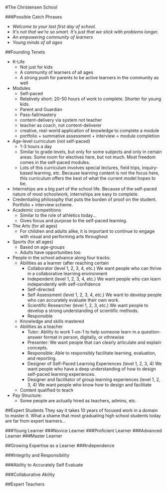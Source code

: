 #The Christensen School


###Possible Catch Phrases
* *Welcome to your last first day of school.*
* *It's not that we're so smart. It's just that we stick with problems longer.*
* *An empowering community of learners*
* *Young minds of all ages*

##Founding Tenets
* K-Life
  * Not just for kids
  * A community of learners of all ages
  * A strong push for parents to be active learners in the community as well
* Modules
  * Self-paced
  * Relatively short: 20-50 hours of work to complete. Shorter for young kids.
  * Parent and Guardian
  * Pass-fail/mastery
  * content-delivery via system not teacher
  * teacher as coach, not content-deliverer
  * creative, real-world application of knowledge to complete a module
  * portfolio + summative assessment + interview = module completion
* Age-level curriculum (not self-paced)
  * 1-3 hours a day
  * Similar to grade levels, but only for some subjects and only in certain areas. Some room for electives here, but not much. Most freedom comes in the self-paced modules.
  * Lots of this curriculum involves special lectures, field trips, inquiry-based learning, etc. Because learning content is not the focus here, this curriculum offers the best of what the current model hopes to be.
* Internships are a big part of the school life. Because of the self-paced nature of most schoolwork, internships are easy to complete.
* Credentialing philosophy that puts the burden of proof on the student. Portfolio + interview scheme.
* Academic competitions
  * Similar to the role of athletics today...
  * Gives focus and purpose to the self-paced learning.
* The Arts (for all ages)
  * For children and adults alike, it is important to continue to engage with visual and performing arts throughout
* Sports (for all ages)
  * Based on age-groups
  * Adults have opportunities too
* People in the school advance along four tracks:
  * Abilities as a learner (after reaching certain
    * Collaborator (level 1, 2, 3, 4, etc.) We want people who can thrive in a collaborative learning environment
    * Independent (level 1, 2, 3, 4, etc.) We want people who can learn independently with self-confidence
    * Self-directed 
    * Self Assessment (level 1, 2, 3, 4, etc.) We want to develop people who can accurately evaluate their own work.
    * Scientific Researcher (level 1, 2, 3, etc.) We want people to develop a strong understanding of scientific methods.
    * Responsible 
  * Knowledge and skills mastered
  * Abilities as a teacher
    * Tutor: Ability to work 1-on-1 to help someone learn in a question-answer format in person, digitally, or othrewise
    * Presenter: We want people that can clearly articulate and explain concepts.
    * Responsible: Able to responsibly facilitate learning, evaluation, and reporting.
    * Designer of Self-Paced Learning Experiences (level 1, 2, 3, 4) We want people who have a deep understanding of how to design self-paced learning experiences.
    * Designer and facilitator of group learning experiences (level 1, 2, 3, 4) We want people who know how to design and facilitate
  * Content qualified to teach
* Pay Structure:
  * Some people are actually hired as teachers, admins, etc.

  
##Expert Students
They say it takes 10 years of focused work in a domain to master it. What a shame that most graduating high school students today are far from expert learners...

###Young Learner
###Novice Learner
###Proficient Learner
###Advanced Learner
###Master Learner


##Growing Expertise as a Learner
###Independence

###Integrity and Responsibility

###Ability to Accurately Self Evaluate

###Collaborative Ability


##Expert Teachers
  
  
